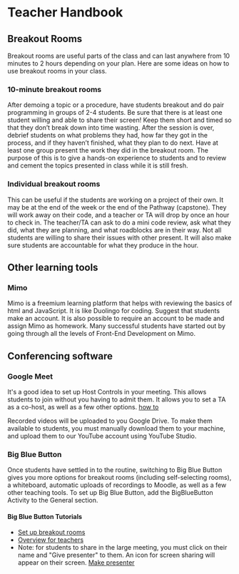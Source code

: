 # Teacher Handbook

## Breakout Rooms

Breakout rooms are useful parts of the class and can last anywhere from 10 minutes to 2 hours depending on your plan. Here are some ideas on how to use breakout rooms in your class.

### 10-minute breakout rooms

After demoing a topic or a procedure, have students breakout and do pair programming in groups of 2-4 students. Be sure that there is at least one student willing and able to share their screen! Keep them short and timed so that they don’t break down into time wasting. After the session is over, debrief students on what problems they had, how far they got in the process, and if they haven’t finished, what they plan to do next. Have at least one group present the work they did in the breakout room. The purpose of this is to give a hands-on experience to students and to review and cement the topics presented in class while it is still fresh.

### Individual breakout rooms

This can be useful if the students are working on a project of their own. It may be at the end of the week or the end of the Pathway (capstone). They will work away on their code, and a teacher or TA will drop by once an hour to check in. The teacher/TA can ask to do a mini code review, ask what they did, what they are planning, and what roadblocks are in their way. Not all students are willing to share their issues with other present. It will also make sure students are accountable for what they produce in the hour.

## Other learning tools

### Mimo

Mimo is a freemium learning platform that helps with reviewing the basics of html and JavaScript. It is like Duolingo for coding. Suggest that students make an account. It is also possible to require an account to be made and assign Mimo as homework. Many successful students have started out by going through all the levels of Front-End Development on Mimo.

## Conferencing software

### Google Meet

It's a good idea to set up Host Controls in your meeting. This allows students to join without you having to admit them. It allows you to set a TA as a co-host, as well as a few other options. [how to](https://knowledge.workspace.google.com/kb/how-to-add-a-cohost-to-a-scheduled-meeting-000007209)

Recorded videos will be uploaded to you Google Drive. To make them available to students, you must manually download them to your machine, and upload them to our YouTube account using YouTube Studio.

### Big Blue Button

Once students have settled in to the routine, switching to Big Blue Button gives you more options for breakout rooms (including self-selecting rooms), a whiteboard, automatic uploads of recordings to Moodle, as well as a few other teaching tools. To set up Big Blue Button, add the BigBlueButton Activity to the General section.

#### Big Blue Button Tutorials

* [Set up breakout rooms](https://www.youtube.com/watch?v=WZzvQiIS7mE)
* [Overview for teachers](https://www.youtube.com/watch?v=EUeFmpkqtXc)
* Note: for students to share in the large meeting, you must click on their name and "Give presenter" to them. An icon for screen sharing will appear on their screen. [Make presenter](https://www.youtube.com/watch?v=dx-ConbMEjc&t=11s)
